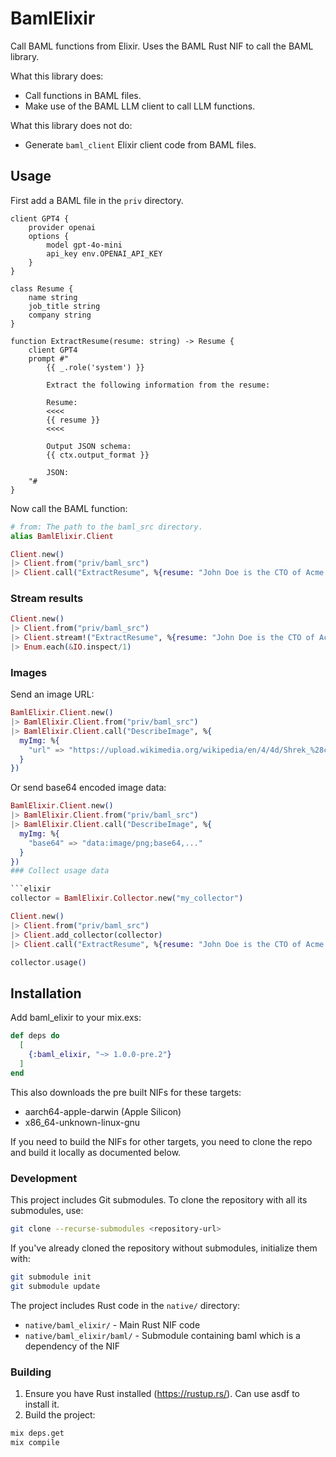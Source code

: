 # BamlElixir

Call BAML functions from Elixir.
Uses the BAML Rust NIF to call the BAML library.

What this library does:

- Call functions in BAML files.
- Make use of the BAML LLM client to call LLM functions.

What this library does not do:

- Generate `baml_client` Elixir client code from BAML files.

## Usage

First add a BAML file in the `priv` directory.

```baml
client GPT4 {
    provider openai
    options {
        model gpt-4o-mini
        api_key env.OPENAI_API_KEY
    }
}

class Resume {
    name string
    job_title string
    company string
}

function ExtractResume(resume: string) -> Resume {
    client GPT4
    prompt #"
        {{ _.role('system') }}

        Extract the following information from the resume:

        Resume:
        <<<<
        {{ resume }}
        <<<<

        Output JSON schema:
        {{ ctx.output_format }}

        JSON:
    "#
}
```

Now call the BAML function:

```elixir
# from: The path to the baml_src directory.
alias BamlElixir.Client

Client.new()
|> Client.from("priv/baml_src")
|> Client.call("ExtractResume", %{resume: "John Doe is the CTO of Acme Inc."})
```

### Stream results

```elixir
Client.new()
|> Client.from("priv/baml_src")
|> Client.stream!("ExtractResume", %{resume: "John Doe is the CTO of Acme Inc."})
|> Enum.each(&IO.inspect/1)
```

### Images

Send an image URL:

```elixir
BamlElixir.Client.new()
|> BamlElixir.Client.from("priv/baml_src")
|> BamlElixir.Client.call("DescribeImage", %{
  myImg: %{
    "url" => "https://upload.wikimedia.org/wikipedia/en/4/4d/Shrek_%28character%29.png"
  }
})
```

Or send base64 encoded image data:

````elixir
BamlElixir.Client.new()
|> BamlElixir.Client.from("priv/baml_src")
|> BamlElixir.Client.call("DescribeImage", %{
  myImg: %{
    "base64" => "data:image/png;base64,..."
  }
})
### Collect usage data

```elixir
collector = BamlElixir.Collector.new("my_collector")

Client.new()
|> Client.from("priv/baml_src")
|> Client.add_collector(collector)
|> Client.call("ExtractResume", %{resume: "John Doe is the CTO of Acme Inc."})

collector.usage()
````

## Installation

Add baml_elixir to your mix.exs:

```elixir
def deps do
  [
    {:baml_elixir, "~> 1.0.0-pre.2"}
  ]
end
```

This also downloads the pre built NIFs for these targets:

- aarch64-apple-darwin (Apple Silicon)
- x86_64-unknown-linux-gnu

If you need to build the NIFs for other targets, you need to clone the repo and build it locally as documented below.

### Development

This project includes Git submodules. To clone the repository with all its submodules, use:

```bash
git clone --recurse-submodules <repository-url>
```

If you've already cloned the repository without submodules, initialize them with:

```bash
git submodule init
git submodule update
```

The project includes Rust code in the `native/` directory:

- `native/baml_elixir/` - Main Rust NIF code
- `native/baml_elixir/baml/` - Submodule containing baml which is a dependency of the NIF

### Building

1. Ensure you have Rust installed (https://rustup.rs/). Can use asdf to install it.
2. Build the project:

```bash
mix deps.get
mix compile
```
